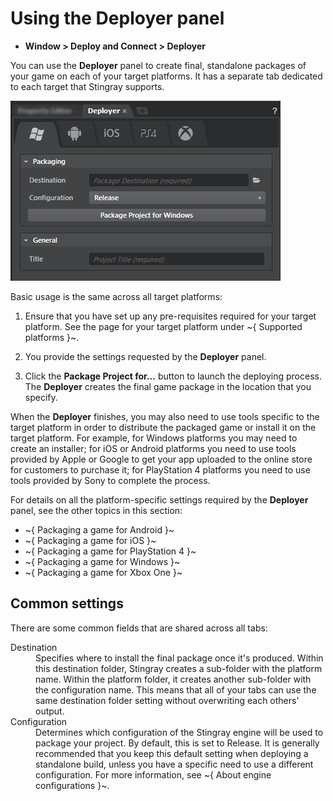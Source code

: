 # Using the Deployer panel

- **Window > Deploy and Connect > Deployer**

You can use the **Deployer** panel to create final, standalone packages of your game on each of your target platforms. It has a separate tab dedicated to each target that Stingray supports.

![Deployer Window Overview](../images/deployer.png)

Basic usage is the same across all target platforms:

1.	Ensure that you have set up any pre-requisites required for your target platform. See the page for your target platform under ~{ Supported platforms }~.

2.	You provide the settings requested by the **Deployer** panel.

3.	Click the **Package Project for...** button to launch the deploying process. The **Deployer** creates the final game package in the location that you specify.

When the **Deployer** finishes, you may also need to use tools specific to the target platform in order to distribute the packaged game or install it on the target platform. For example, for Windows platforms you may need to create an installer; for iOS or Android platforms you need to use tools provided by Apple or Google to get your app uploaded to the online store for customers to purchase it; for PlayStation 4 platforms you need to use tools provided by Sony to complete the process.

For details on all the platform-specific settings required by the **Deployer** panel, see the other topics in this section:

-	~{ Packaging a game for Android }~
-	~{ Packaging a game for iOS }~
-	~{ Packaging a game for PlayStation 4 }~
-	~{ Packaging a game for Windows }~
-	~{ Packaging a game for Xbox One }~

## Common settings

There are some common fields that are shared across all tabs:

<dl>
<dt>Destination</dt>
<dd>Specifies where to install the final package once it's produced. Within this destination folder, Stingray creates a sub-folder with the platform name. Within the platform folder, it creates another sub-folder with the configuration name. This means that all of your tabs can use the same destination folder setting without overwriting each others' output.</dd>

<dt>Configuration</dt>
<dd>Determines which configuration of the Stingray engine will be used to package your project. By default, this is set to Release. It is generally recommended that you keep this default setting when deploying a standalone build, unless you have a specific need to use a different configuration. For more information, see ~{ About engine configurations }~.</dd>
</dl>
